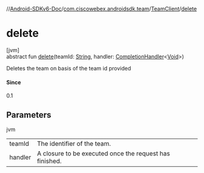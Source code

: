 //[Android-SDKv6-Doc](../../../index.md)/[com.ciscowebex.androidsdk.team](../index.md)/[TeamClient](index.md)/[delete](delete.md)

# delete

[jvm]\
abstract fun [delete](delete.md)(teamId: [String](https://kotlinlang.org/api/latest/jvm/stdlib/kotlin/-string/index.html), handler: [CompletionHandler](../../com.ciscowebex.androidsdk/-completion-handler/index.md)&lt;[Void](https://docs.oracle.com/javase/8/docs/api/java/lang/Void.html)&gt;)

Deletes the team on basis of the team id provided

#### Since

0.1

## Parameters

jvm

| | |
|---|---|
| teamId | The identifier of the team. |
| handler | A closure to be executed once the request has finished. |
